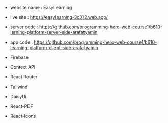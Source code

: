 * website name : EasyLearning

* live site : https://easylearning-3c312.web.app/

* server code : https://github.com/programming-hero-web-course1/b610-lerning-platform-server-side-arafatyamin

* app code : https://github.com/programming-hero-web-course1/b610-learning-platform-client-side-arafatyamin


* Firebase 
* Context API
* React Router
* Tailwind
* DaisyUi
* React-PDF
* React-Icons